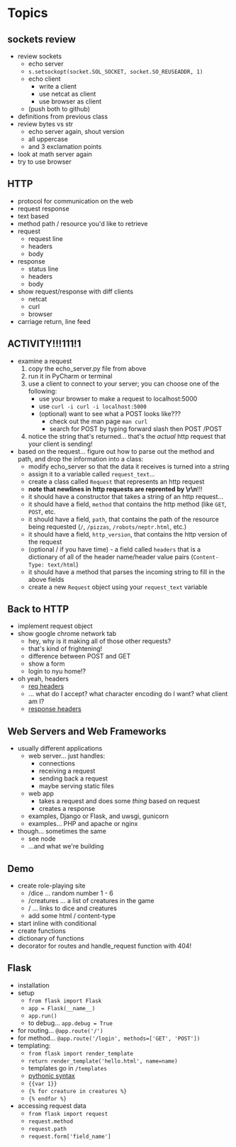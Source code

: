 # Topics

## sockets review

* review sockets
    * echo server
    * `s.setsockopt(socket.SOL_SOCKET, socket.SO_REUSEADDR, 1)`
    * echo client
        * write a client
        * use netcat as client
        * use browser as client
    * (push both to github)
* definitions from previous class
* review bytes vs str
    * echo server again, shout version 
    * all uppercase
    * and 3 exclamation points
* look at math server again
* try to use browser 

## HTTP

* protocol for communication on the web
* request response
* text based
* method path / resource you'd like to retrieve
* request
    * request line
    * headers 
    * body
* response
    * status line
    * headers
    * body
* show request/response with diff clients
   * netcat
   * curl
   * browser
* carriage return, line feed 

## ACTIVITY!!!111!1

* examine a request
    1. copy the echo_server.py file from above
    2. run it in PyCharm or terminal
    3. use a client to connect to your server; you can choose one of the following:
        * use your browser to make a request to localhost:5000
        * use `curl -i curl -i localhost:5000`
        * (optional) want to see what a POST looks like???
            * check out the man page `man curl`
            * search for POST by typing forward slash then POST /POST
    4. notice the string that's returned... that's the _actual_ http request that your client is sending!
* based on the request... figure out how to parse out the method and path, and drop the information into a class:
    * modify echo_server so that the data it receives is turned into a string
    * assign it to a variable called `request_text`...
    * create a class called `Request` that represents an http request
    * __note that newlines in http requests are reprented by \r\n__!!!
    * it should have a constructor that takes a string of an http request...
    * it should have a field, `method` that contains the http method (like `GET`, `POST`, etc.
    * it should have a field, `path`, that contains the path of the resource being requested (`/`, `/pizzas`, `/robots/neptr.html`, etc.)
    * it should have a field, `http_version`, that contains the http version of the request
    * (optional / if you have time) - a field called `headers` that is a dictionary of all of the header name/header value pairs (`Content-Type: text/html`)
    * it should have a method that parses the incoming string to fill in the above fields
    * create a new `Request` object using your `request_text` variable

## Back to HTTP

* implement request object
* show google chrome network tab
    * hey, why is it making all of those other requests?
    * that's kind of frightening!
    * difference between POST and GET
    * show a form
    * login to nyu home!?
* oh yeah, headers
    * [req headers](https://en.wikipedia.org/wiki/List_of_HTTP_header_fields#Field_names)
    * ... what do I accept? what character encoding do I want? what client am I?
    * [response headers](https://en.wikipedia.org/wiki/List_of_HTTP_header_fields#Response_fields)
    
## Web Servers and Web Frameworks

* usually different applications
    * web server... just handles:
        * connections
        * receiving a request
        * sending back a request
        * maybe serving static files
    * web app
        * takes a request and does some _thing_ based on request
        * creates a response
    * examples, Django or Flask, and uwsgi, gunicorn
    * examples... PHP and apache or nginx
* though... sometimes the same
    * see node
    * ...and what we're building

## Demo

* create role-playing site
    * /dice ... random number 1 - 6
    * /creatures ... a list of creatures in the game
    * / ... links to dice and creatures
    * add some html / content-type
* start inline with conditional
* create functions
* dictionary of functions
* decorator for routes and handle_request function with 404!

## Flask

* installation
* setup
    * `from flask import Flask`
    * `app = Flask(__name__)`
    * `app.run()`
    * to debug... `app.debug = True`
* for routing... `@app.route('/')`
* for method... `@app.route('/login', methods=['GET', 'POST'])`
* templating:
    * `from flask import render_template`
    * `return render_template('hello.html', name=name)`
    * templates go in `/templates`
    * [pythonic syntax](http://jinja.pocoo.org/docs/dev/templates/)
    * `{{var 1}}`
    * `{% for creature in creatures %}`
    * `{% endfor %}`
* accessing request data
    * `from flask import request` 
    * `request.method` 
    * `request.path` 
    * `request.form['field_name']`
